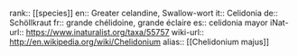 

rank:: [[species]]
en:: Greater celandine, Swallow-wort
it:: Celidonia
de:: Schöllkraut
fr:: grande chélidoine, grande éclaire
es:: celidonia mayor
iNat-url:: https://www.inaturalist.org/taxa/55757
wiki-url:: http://en.wikipedia.org/wiki/Chelidonium
alias:: [[Chelidonium majus]]